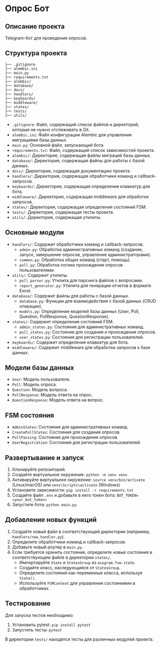 # Опрос Бот

## Описание проекта

Telegram-бот для проведения опросов.

## Структура проекта

```
├── .gitignore
├── alembic.ini
├── main.py
├── requirements.txt
├── alembic/
├── database/
├── docs/
├── handlers/
├── keyboards/
├── middleware/
├── states/
├── tests/
├── utils/
```

*   `.gitignore`: Файл, содержащий список файлов и директорий, которые не нужно отслеживать в Git.
*   `alembic.ini`: Файл конфигурации Alembic для управления миграциями базы данных.
*   `main.py`: Основной файл, запускающий бота.
*   `requirements.txt`: Файл, содержащий список зависимостей проекта.
*   `alembic/`: Директория, содержащая файлы миграций базы данных.
*   `database/`: Директория, содержащая файлы для работы с базой данных.
*   `docs/`: Директория, содержащая документацию проекта.
*   `handlers/`: Директория, содержащая обработчики команд и callback-запросов.
*   `keyboards/`: Директория, содержащая определения клавиатур для бота.
*   `middleware/`: Директория, содержащая middleware для обработки запросов.
*   `states/`: Директория, содержащая определения состояний FSM.
*   `tests/`: Директория, содержащая тесты проекта.
*   `utils/`: Директория, содержащая утилиты.

## Основные модули

*   `handlers/`: Содержит обработчики команд и callback-запросов.
    *   `admin.py`: Обработка административных команд (создание, запуск, завершение опросов, управление администраторами).
    *   `common.py`: Обработка общих команд (старт, помощь).
    *   `poll.py`: Обработка логики прохождения опросов пользователями.
*   `utils/`: Содержит утилиты.
    *   `poll_parser.py`: Утилита для парсинга файлов с вопросами.
    *   `report_generator.py`: Утилита для генерации отчетов в формате Excel.
*   `database/`: Содержит файлы для работы с базой данных.
    *   `database.py`: Функции для взаимодействия с базой данных (CRUD операции).
    *   `models.py`: Определение моделей базы данных (User, Poll, Question, PollResponse, QuestionResponse).
*   `states/`: Содержит определения состояний FSM.
    *   `admin_states.py`: Состояния для административных команд.
    *   `poll_states.py`: Состояния для создания и прохождения опросов.
    *   `user_states.py`: Состояния для регистрации пользователей.
*   `keyboards/`: Содержит определения клавиатур для бота.
*   `middleware/`: Содержит middleware для обработки запросов к базе данных.

## Модели базы данных

*   `User`: Модель пользователя.
*   `Poll`: Модель опроса.
*   `Question`: Модель вопроса.
*   `PollResponse`: Модель ответа на опрос.
*   `QuestionResponse`: Модель ответа на вопрос.

## FSM состояния

*   `AdminStates`: Состояния для административных команд.
*   `CreatePollStates`: Состояния для создания опросов.
*   `PollPassing`: Состояния для прохождения опросов.
*   `UserRegistration`: Состояния для регистрации пользователей.

## Развертывание и запуск

1.  Клонируйте репозиторий.
2.  Создайте виртуальное окружение: `python -m venv venv`
3.  Активируйте виртуальное окружение: `source venv/bin/activate` (Linux/macOS) или `venv\Scripts\activate` (Windows)
4.  Установите зависимости: `pip install -r requirements.txt`
5.  Создайте файл `.env` и добавьте в него токен бота: `BOT_TOKEN=<your_bot_token>`
6.  Запустите бота: `python main.py`

## Добавление новых функций

1.  Создайте новый файл в соответствующей директории (например, `handlers/new_handler.py`).
2.  Определите обработчики команд и callback-запросов.
3.  Добавьте новый роутер в `main.py`.
4.  Если требуется хранить состояния, определите новые состояния в соответствующем файле в директории `states/`.
    *   Импортируйте `State` и `StatesGroup` из `aiogram.fsm.state`.
    *   Создайте класс, наследующийся от `StatesGroup`.
    *   Определите состояния как переменные класса, используя `State()`.
    *   Используйте `FSMContext` для управления состояниями в обработчиках.

## Тестирование

Для запуска тестов необходимо:

1.  Установить pytest: `pip install pytest`
2.  Запустить тесты: `pytest`

В директории `tests/` находятся тесты для различных модулей проекта.
